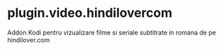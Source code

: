 plugin.video.hindilovercom
==================

Addon Kodi pentru vizualizare filme si seriale subtitrate in romana de pe hindilover.com

